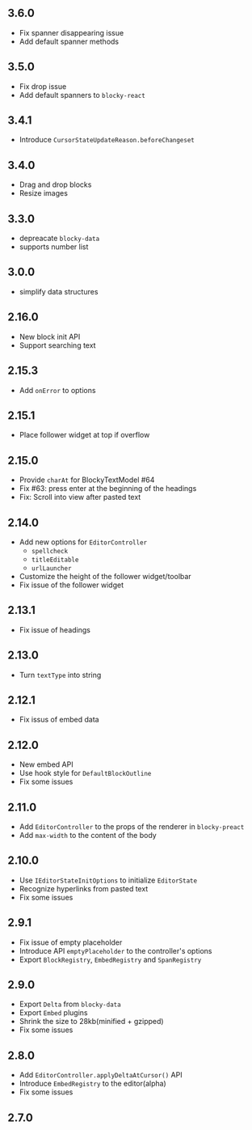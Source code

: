 ## 3.6.0

- Fix spanner disappearing issue
- Add default spanner methods

## 3.5.0

- Fix drop issue
- Add default spanners to `blocky-react`

## 3.4.1

- Introduce `CursorStateUpdateReason.beforeChangeset`

## 3.4.0

- Drag and drop blocks
- Resize images

## 3.3.0

- depreacate `blocky-data`
- supports number list

## 3.0.0

- simplify data structures

## 2.16.0

- New block init API
- Support searching text

## 2.15.3

- Add `onError` to options

## 2.15.1

- Place follower widget at top if overflow

## 2.15.0

- Provide `charAt` for BlockyTextModel #64
- Fix #63: press enter at the beginning of the headings
- Fix: Scroll into view after pasted text

## 2.14.0

- Add new options for `EditorController`
  - `spellcheck`
  - `titleEditable`
  - `urlLauncher`
- Customize the height of the follower widget/toolbar
- Fix issue of the follower widget

## 2.13.1

- Fix issue of headings

## 2.13.0

- Turn `textType` into string

## 2.12.1

- Fix issus of embed data

## 2.12.0

- New embed API
- Use hook style for `DefaultBlockOutline`
- Fix some issues

## 2.11.0

- Add `EditorController` to the props of the renderer in `blocky-preact`
- Add `max-width` to the content of the body

## 2.10.0

- Use `IEditorStateInitOptions` to initialize `EditorState`
- Recognize hyperlinks from pasted text
- Fix some issues

## 2.9.1

- Fix issue of empty placeholder
- Introduce API `emptyPlaceholder` to the controller's options
- Export `BlockRegistry`, `EmbedRegistry` and `SpanRegistry`

## 2.9.0

- Export `Delta` from `blocky-data`
- Export `Embed` plugins
- Shrink the size to 28kb(minified + gzipped)
- Fix some issues

## 2.8.0

- Add `EditorController.applyDeltaAtCursor()` API
- Introduce `EmbedRegistry` to the editor(alpha)
- Fix some issues

## 2.7.0

